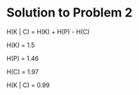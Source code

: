 # Solution to Problem 2

H(K | C) = H(K) + H(P) - H(C)

H(K) = 1.5

H(P) = 1.46

H(C) = 1.97

H(K | C) = 0.99
